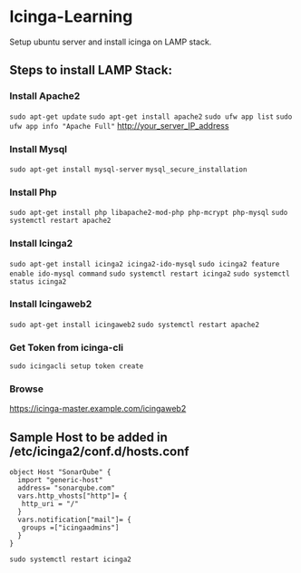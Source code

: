 # Icinga-Learning
Setup ubuntu server and install icinga on LAMP stack.
## Steps to install LAMP Stack:
### Install Apache2
`sudo apt-get update`
`sudo apt-get install apache2`
`sudo ufw app list`
`sudo ufw app info "Apache Full"`
<http://your_server_IP_address>
### Install Mysql
`sudo apt-get install mysql-server`
`mysql_secure_installation`
### Install Php
`sudo apt-get install php libapache2-mod-php php-mcrypt php-mysql`
`sudo systemctl restart apache2`
### Install Icinga2
`sudo apt-get install icinga2 icinga2-ido-mysql`
`sudo icinga2 feature enable ido-mysql command`
`sudo systemctl restart icinga2`
`sudo systemctl status icinga2`
### Install Icingaweb2
`sudo apt-get install icingaweb2`
`sudo systemctl restart apache2`
### Get Token from icinga-cli
`sudo icingacli setup token create`
### Browse
<https://icinga-master.example.com/icingaweb2>
## Sample Host to be added in /etc/icinga2/conf.d/hosts.conf
```
object Host "SonarQube" {
  import "generic-host"
  address= "sonarqube.com"
  vars.http_vhosts["http"]= {
   http_uri = "/"
  }
  vars.notification["mail"]= {
   groups =["icingaadmins"]
  }
}
```
`sudo systemctl restart icinga2`
